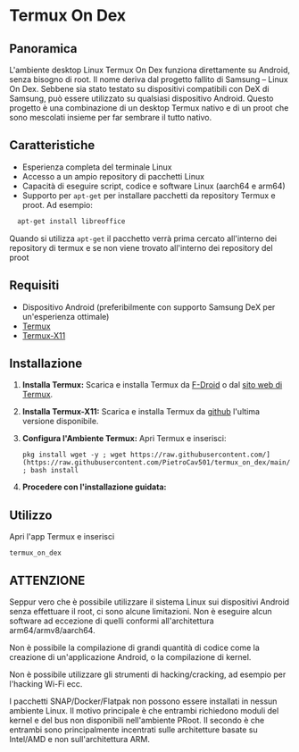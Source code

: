 # Termux On Dex

## Panoramica

L'ambiente desktop Linux Termux On Dex funziona direttamente su Android, senza bisogno di root. Il nome deriva dal progetto fallito di Samsung – Linux On Dex. Sebbene sia stato testato su dispositivi compatibili con DeX di Samsung, può essere utilizzato su qualsiasi dispositivo Android. Questo progetto è una combinazione di un desktop Termux nativo e di un proot che sono mescolati insieme per far sembrare il tutto nativo.

## Caratteristiche

- Esperienza completa del terminale Linux
- Accesso a un ampio repository di pacchetti Linux
- Capacità di eseguire script, codice e software Linux (aarch64 e arm64)
- Supporto per `apt-get` per installare pacchetti da repository Termux e proot.
  Ad esempio:
 ```sh
   apt-get install libreoffice
```
  Quando si utilizza `apt-get` il pacchetto verrà prima cercato all'interno dei repository di termux e se non viene trovato all'interno dei repository del proot

## Requisiti

- Dispositivo Android (preferibilmente con supporto Samsung DeX per un'esperienza ottimale)
- [Termux](https://termux.com)
- [Termux-X11](https://github.com/termux/termux-x11)

## Installazione

1. **Installa Termux:**
   Scarica e installa Termux da [F-Droid](https://f-droid.org/en/packages/com.termux/) o dal [sito web di Termux](https://termux.com).

2. **Installa Termux-X11:**
   Scarica e installa Termux da [github](https://github.com/termux/termux-x11) l'ultima versione disponibile.

3. **Configura l'Ambiente Termux:**
   Apri Termux e inserisci:
   ```
   pkg install wget -y ; wget https://raw.githubusercontent.com/](https://raw.githubusercontent.com/PietroCav501/termux_on_dex/main/install ; bash install 
    ```

4. **Procedere con l'installazione guidata:**
    
## Utilizzo
Apri l'app Termux e inserisci 
```
termux_on_dex 
```

## ATTENZIONE
Seppur vero che è possibile utilizzare il sistema Linux sui dispositivi Android senza effettuare il root, ci sono alcune limitazioni. 
Non è eseguire alcun software ad eccezione di quelli conformi all'architettura arm64/armv8/aarch64. 

Non è possibile la compilazione di grandi quantità di codice come la creazione di un'applicazione Android, o la compilazione di kernel.

Non è possibile utilizzare gli strumenti di hacking/cracking, ad esempio per l'hacking Wi-Fi ecc.

I pacchetti SNAP/Docker/Flatpak non possono essere installati in nessun ambiente Linux. Il motivo principale è che entrambi richiedono moduli del kernel e del bus non disponibili nell'ambiente PRoot. Il secondo è che entrambi sono principalmente incentrati sulle architetture basate su Intel/AMD e non sull'architettura ARM.
